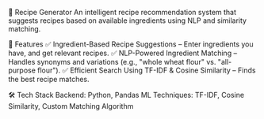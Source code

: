🥗 Recipe Generator
An intelligent recipe recommendation system that suggests recipes based on available ingredients using NLP and similarity matching.


🚀 Features
✅ Ingredient-Based Recipe Suggestions – Enter ingredients you have, and get relevant recipes.
✅ NLP-Powered Ingredient Matching – Handles synonyms and variations (e.g., "whole wheat flour" vs. "all-purpose flour").
✅ Efficient Search Using TF-IDF & Cosine Similarity – Finds the best recipe matches.


🛠️ Tech Stack
Backend: Python, Pandas
ML Techniques: TF-IDF, Cosine Similarity, Custom Matching Algorithm
